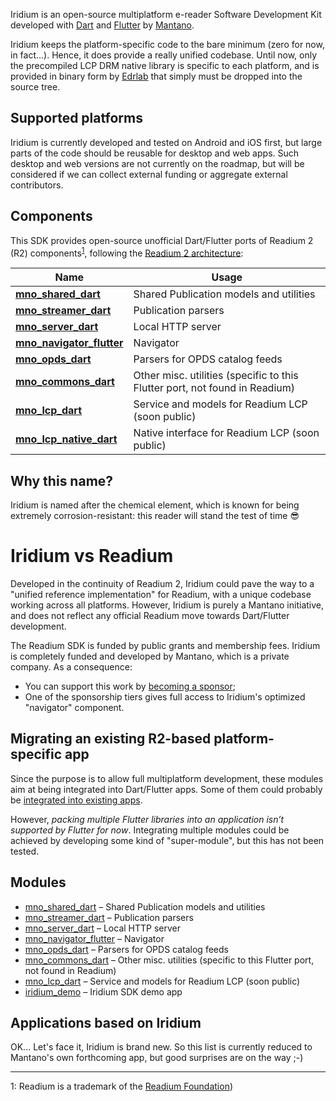 Iridium is an open-source multiplatform e-reader Software Development Kit developed with [Dart](https://dart.dev/)
and [Flutter](https://flutter.dev/) by [Mantano](https://www.mantano.com).

Iridium keeps the platform-specific code to the bare minimum (zero for now, in fact...). Hence, it does provide a really
unified codebase. Until now, only the precompiled LCP DRM native library is specific to each platform, and is provided
in binary form by [Edrlab](https://edrlab.org) that simply must be dropped into the source tree.

## Supported platforms

Iridium is currently developed and tested on Android and iOS first, but large parts of the code should be reusable for
desktop and web apps. Such desktop and web versions are not currently on the roadmap, but will be considered if we can
collect external funding or aggregate external contributors.

## Components

This SDK provides open-source unofficial Dart/Flutter ports of Readium 2 (R2)
components<sup>[1](#readium_foundation)</sup>, following
the [Readium 2 architecture](https://github.com/readium/architecture):

| Name                                                                          | Usage                                                                       |
|-------------------------------------------------------------------------------|-----------------------------------------------------------------------------|
| [**mno_shared_dart**](https://github.com/Mantano/mno_shared_dart)             | Shared Publication models and utilities                                     |
| [**mno_streamer_dart**](https://github.com/Mantano/mno_streamer_dart)         | Publication parsers                                                         |
| [**mno_server_dart**](https://github.com/Mantano/mno_server_dart)             | Local HTTP server                                                           |
| [**mno_navigator_flutter**](https://github.com/Mantano/mno_navigator_flutter) | Navigator                                                                   |
| [**mno_opds_dart**](https://github.com/Mantano/mno_opds_dart)                 | Parsers for OPDS catalog feeds                                              |
| [**mno_commons_dart**](https://github.com/Mantano/mno_commons_dart)           | Other misc. utilities (specific to this Flutter port, not found in Readium) |
| [**mno_lcp_dart**](https://github.com/Mantano/mno_lcp_dart)                   | Service and models for Readium LCP (soon public)                            |
| [**mno_lcp_native_dart**](https://github.com/Mantano/mno_lcp_native_dart)     | Native interface for Readium LCP (soon public)                              |

## Why this name?

Iridium is named after the chemical element, which is known for being extremely corrosion-resistant: this reader will
stand the test of time 😎

# Iridium vs Readium

Developed in the continuity of Readium 2, Iridium could pave the way to a "unified reference implementation" for
Readium, with a unique codebase working across all platforms. However, Iridium is purely a Mantano initiative, and does
not reflect any official Readium move towards Dart/Flutter development.

The Readium SDK is funded by public grants and membership fees. Iridium is completely funded and developed by Mantano,
which is a private company. As a consequence:

- You can support this work by [becoming a sponsor](https://github.com/sponsors/Mantano);
- One of the sponsorship tiers gives full access to Iridium's optimized "navigator" component.

## Migrating an existing R2-based platform-specific app

Since the purpose is to allow full multiplatform development, these modules aim at being integrated into Dart/Flutter
apps. Some of them could probably be [integrated into existing apps](https://flutter.dev/docs/development/add-to-app).

However, *packing multiple Flutter libraries into an application isn’t supported by Flutter for now*. Integrating
multiple modules could be achieved by developing some kind of "super-module", but this has not been tested.

## Modules

* [mno_shared_dart](https://github.com/Mantano/mno_shared_dart) – Shared Publication models and utilities
* [mno_streamer_dart](https://github.com/Mantano/mno_streamer_dart) – Publication parsers
* [mno_server_dart](https://github.com/Mantano/mno_server_dart) – Local HTTP server
* [mno_navigator_flutter](https://github.com/Mantano/mno_navigator_flutter) – Navigator
* [mno_opds_dart](https://github.com/Mantano/mno_opds_dart) – Parsers for OPDS catalog feeds
* [mno_commons_dart](https://github.com/Mantano/mno_commons_dart) – Other misc. utilities (specific to this Flutter
  port, not found in Readium)
* [mno_lcp_dart](https://github.com/Mantano/mno_lcp_dart) – Service and models for Readium LCP (soon public)
* [iridium_demo](https://github.com/Mantano/iridium-demo) – Iridium SDK demo app

## Applications based on Iridium

OK... Let's face it, Iridium is brand new. So this list is currently reduced to Mantano's own forthcoming app, but good
surprises are on the way ;-)


-----------
<a name="readium_foundation">1</a>: Readium is a trademark of the [Readium Foundation](https://readium.org/))
